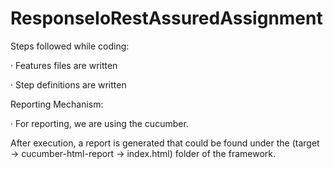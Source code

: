 # ResponseIoRestAssuredAssignment
 

Steps followed while coding:

· Features files are written

· Step definitions are written


Reporting Mechanism:

· For reporting, we are using the cucumber.

After execution, a report is generated that could be found under the (target -> cucumber-html-report -> index.html) folder of the framework.
